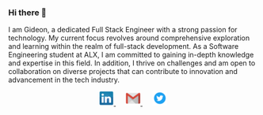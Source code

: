 ### Hi there 👋
I am Gideon, a dedicated Full Stack Engineer with a strong passion for technology. My current focus revolves around comprehensive exploration and learning within the realm of full-stack development. As a Software Engineering student at ALX, I am committed to gaining in-depth knowledge and expertise in this field. In addition, I thrive on challenges and am open to collaboration on diverse projects that can contribute to innovation and advancement in the tech industry.
<p align="center">
  <a href="https://www.linkedin.com/in/gideon-kiplagat-2669761ba/" style="margin-right: 20px;">
    <img src="https://github.com/gideonkiplagat/gideonkiplagat/blob/main/pngwing.com.png" alt="LinkedIn" width="30" height="30">
  </a>
  <a href="mailto:kiplagatgideon00@gmail.com" style="margin-right: 20px;">
    <img src="https://github.com/gideonkiplagat/gideonkiplagat/blob/main/pngwing.com%20%282%29.png" alt="Gmail" width="30" height="30">
  </a>
  <a href="https://twitter.com/kiplagatTruth">
    <img src="https://github.com/gideonkiplagat/gideonkiplagat/blob/main/pngwing.com%20%281%29.png" alt="Twitter" width="30" height="30">
  </a>
</p>


